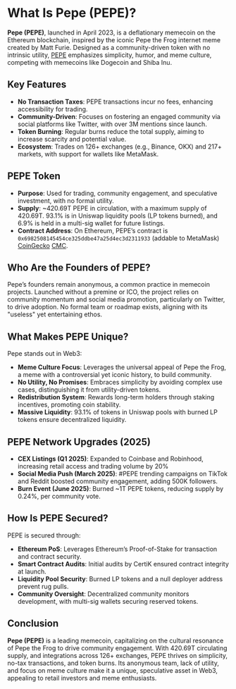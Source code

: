 # What Is Pepe (PEPE)?

**Pepe (PEPE)**, launched in April 2023, is a deflationary memecoin on the Ethereum blockchain, inspired by the iconic Pepe the Frog internet meme created by Matt Furie. Designed as a community-driven token with no intrinsic utility, [PEPE](https://www.pepe.vip/) emphasizes simplicity, humor, and meme culture, competing with memecoins like Dogecoin and Shiba Inu. 

## Key Features
- **No Transaction Taxes**: PEPE transactions incur no fees, enhancing accessibility for trading.
- **Community-Driven**: Focuses on fostering an engaged community via social platforms like Twitter, with over 3M mentions since launch.
- **Token Burning**: Regular burns reduce the total supply, aiming to increase scarcity and potential value.
- **Ecosystem**: Trades on 126+ exchanges (e.g., Binance, OKX) and 217+ markets, with support for wallets like MetaMask.

## PEPE Token
- **Purpose**: Used for trading, community engagement, and speculative investment, with no formal utility.
- **Supply**: ~420.69T PEPE in circulation, with a maximum supply of 420.69T. 93.1% is in Uniswap liquidity pools (LP tokens burned), and 6.9% is held in a multi-sig wallet for future listings.
- **Contract Address**: On Ethereum, PEPE’s contract is `0x6982508145454ce325ddbe47a25d4ec3d2311933` (addable to MetaMask) [CoinGecko](https://www.coingecko.com/en/coins/pepe) [CMC](https://coinmarketcap.com/currencies/pepe/).

## Who Are the Founders of PEPE?

Pepe’s founders remain anonymous, a common practice in memecoin projects. Launched without a premine or ICO, the project relies on community momentum and social media promotion, particularly on Twitter, to drive adoption. No formal team or roadmap exists, aligning with its "useless" yet entertaining ethos.

## What Makes PEPE Unique?

Pepe stands out in Web3:
- **Meme Culture Focus**: Leverages the universal appeal of Pepe the Frog, a meme with a controversial yet iconic history, to build community.
- **No Utility, No Promises**: Embraces simplicity by avoiding complex use cases, distinguishing it from utility-driven tokens.
- **Redistribution System**: Rewards long-term holders through staking incentives, promoting coin stability.
- **Massive Liquidity**: 93.1% of tokens in Uniswap pools with burned LP tokens ensure decentralized liquidity.

## PEPE Network Upgrades (2025)
- **CEX Listings (Q1 2025)**: Expanded to Coinbase and Robinhood, increasing retail access and trading volume by 20% 
- **Social Media Push (March 2025)**: #PEPE trending campaigns on TikTok and Reddit boosted community engagement, adding 500K followers.
- **Burn Event (June 2025)**: Burned ~1T PEPE tokens, reducing supply by 0.24%, per community vote.

## How Is PEPE Secured?

PEPE is secured through:
- **Ethereum PoS**: Leverages Ethereum’s Proof-of-Stake for transaction and contract security.
- **Smart Contract Audits**: Initial audits by CertiK ensured contract integrity at launch.
- **Liquidity Pool Security**: Burned LP tokens and a null deployer address prevent rug pulls.
- **Community Oversight**: Decentralized community monitors development, with multi-sig wallets securing reserved tokens.

## Conclusion

**Pepe (PEPE)** is a leading memecoin, capitalizing on the cultural resonance of Pepe the Frog to drive community engagement. With 420.69T circulating supply, and integrations across 126+ exchanges, PEPE thrives on simplicity, no-tax transactions, and token burns. Its anonymous team, lack of utility, and focus on meme culture make it a unique, speculative asset in Web3, appealing to retail investors and meme enthusiasts.